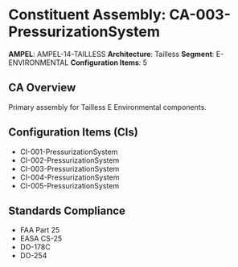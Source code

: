 # Constituent Assembly: CA-003-PressurizationSystem

**AMPEL**: AMPEL-14-TAILLESS
**Architecture**: Tailless
**Segment**: E-ENVIRONMENTAL
**Configuration Items**: 5

## CA Overview
Primary assembly for Tailless E Environmental components.

## Configuration Items (CIs)
- CI-001-PressurizationSystem
- CI-002-PressurizationSystem
- CI-003-PressurizationSystem
- CI-004-PressurizationSystem
- CI-005-PressurizationSystem

## Standards Compliance
- FAA Part 25
- EASA CS-25
- DO-178C
- DO-254
